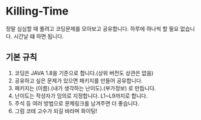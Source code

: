 # Killing-Time
정말 심심할 때 풀려고 코딩문제를 모아보고 공유합니다.
하루에 하나씩 할 필요 없습니다. 시간날 떄 하면 됩니다. 

## 기본 규칙
1. 코딩은 JAVA 1.8을 기준으로 합니다.(상위 버전도 상관은 없음)
2. 공유하고 싶은 문제가 있으면 패키지를 만들어 공유합니다.
3. 패키지는 (이름).(내가 생각하는 난이도).(부가정보) 로 만듭니다.
4. 난이도는 작성자가 임의로 지정합니다. L1~L9까지로 합니다. 
5. 주석 등 여러 방법으로 문제링크를 남겨주면 더 좋습니다.
6. 그럼 코테 고수가 되길 바라며 화이팅!
